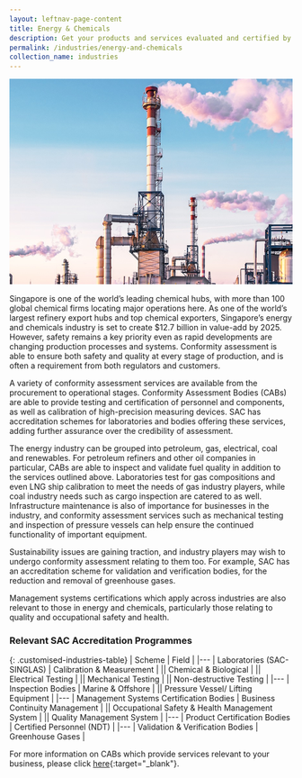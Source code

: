 ```yaml
---
layout: leftnav-page-content
title: Energy & Chemicals
description: Get your products and services evaluated and certified by a Singapore Accreditation Council (SAC)-accredited Conformity Assessment Body (CAB).
permalink: /industries/energy-and-chemicals
collection_name: industries
---
```


![Energy & Chemicals](/images/industries/energy-and-chemicals.jpg)

Singapore is one of the world’s leading chemical hubs, with more than 100 global chemical firms locating major operations here. As one of the world’s largest refinery export hubs and top chemical exporters, Singapore’s energy and chemicals industry is set to create $12.7 billion in value-add by 2025. However, safety remains a key priority even as rapid developments are changing production processes and systems. Conformity assessment is able to ensure both safety and quality at every stage of production, and is often a requirement from both regulators and customers. 

A variety of conformity assessment services are available from the procurement to operational stages. Conformity Assessment Bodies (CABs) are able to provide testing and certification of personnel and components, as well as calibration of high-precision measuring devices. SAC has accreditation schemes for laboratories and bodies offering these services, adding further assurance over the credibility of assessment. 

The energy industry can be grouped into petroleum, gas, electrical, coal and renewables. For petroleum refiners and other oil companies in particular, CABs are able to inspect and validate fuel quality in addition to the services outlined above. Laboratories test for gas compositions and even LNG ship calibration to meet the needs of gas industry players, while coal industry needs such as cargo inspection are catered to as well. Infrastructure maintenance is also of importance for businesses in the industry, and conformity assessment services such as mechanical testing and inspection of pressure vessels can help ensure the continued functionality of important equipment.

Sustainability issues are gaining traction, and industry players may wish to undergo conformity assessment relating to them too. For example, SAC has an accreditation scheme for validation and verification bodies, for the reduction and removal of greenhouse gases. 

Management systems certifications which apply across industries are also relevant to those in energy and chemicals, particularly those relating to quality and occupational safety and health.

### Relevant SAC Accreditation Programmes

{: .customised-industries-table}
| Scheme | Field |
|---
| Laboratories (SAC-SINGLAS) | Calibration & Measurement |
|| Chemical & Biological |
|| Electrical Testing |
|| Mechanical Testing |
|| Non-destructive Testing |
|---
| Inspection Bodies | Marine & Offshore |
|| Pressure Vessel/ Lifting Equipment |
|---
| Management Systems Certification Bodies | Business Continuity Management |
|| Occupational Safety & Health Management System |
|| Quality Management System |
|---
| Product Certification Bodies | Certified Personnel (NDT) |
|---
| Validation & Verification Bodies | Greenhouse Gases |

For more information on CABs which provide services relevant to your business, please click [here](/services/accreditation-services){:target="_blank"}.
